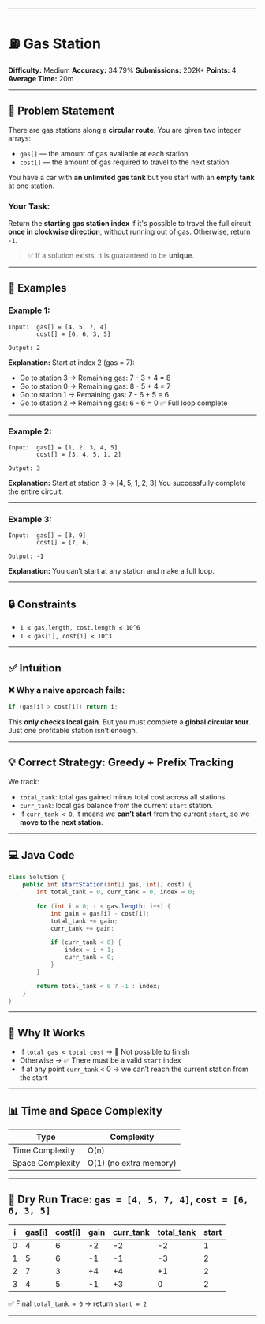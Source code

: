 
---

# ⛽ Gas Station

**Difficulty:** Medium
**Accuracy:** 34.79%
**Submissions:** 202K+
**Points:** 4
**Average Time:** 20m

---

## 🧩 Problem Statement

There are gas stations along a **circular route**. You are given two integer arrays:

* `gas[]` — the amount of gas available at each station
* `cost[]` — the amount of gas required to travel to the next station

You have a car with **an unlimited gas tank** but you start with an **empty tank** at one station.

### Your Task:

Return the **starting gas station index** if it's possible to travel the full circuit **once in clockwise direction**, without running out of gas. Otherwise, return `-1`.

> ✅ If a solution exists, it is guaranteed to be **unique**.

---

## 🧪 Examples

### Example 1:

```text
Input:  gas[] = [4, 5, 7, 4]
        cost[] = [6, 6, 3, 5]

Output: 2
```

**Explanation:**
Start at index 2 (gas = 7):

* Go to station 3 → Remaining gas: 7 - 3 + 4 = 8
* Go to station 0 → Remaining gas: 8 - 5 + 4 = 7
* Go to station 1 → Remaining gas: 7 - 6 + 5 = 6
* Go to station 2 → Remaining gas: 6 - 6 = 0 ✅ Full loop complete

---

### Example 2:

```text
Input:  gas[] = [1, 2, 3, 4, 5]
        cost[] = [3, 4, 5, 1, 2]

Output: 3
```

**Explanation:**
Start at station 3 → \[4, 5, 1, 2, 3]
You successfully complete the entire circuit.

---

### Example 3:

```text
Input:  gas[] = [3, 9]
        cost[] = [7, 6]

Output: -1
```

**Explanation:**
You can’t start at any station and make a full loop.

---

## 🔒 Constraints

* `1 ≤ gas.length, cost.length ≤ 10^6`
* `1 ≤ gas[i], cost[i] ≤ 10^3`

---

## ✅ Intuition

### ❌ Why a naive approach fails:

```java
if (gas[i] > cost[i]) return i;
```

This **only checks local gain**. But you must complete a **global circular tour**. Just one profitable station isn’t enough.

---

## 💡 Correct Strategy: Greedy + Prefix Tracking

We track:

* `total_tank`: total gas gained minus total cost across all stations.
* `curr_tank`: local gas balance from the current `start` station.
* If `curr_tank < 0`, it means we **can’t start** from the current `start`, so we **move to the next station**.

---

## 💻 Java Code

```java
class Solution {
    public int startStation(int[] gas, int[] cost) {
        int total_tank = 0, curr_tank = 0, index = 0;

        for (int i = 0; i < gas.length; i++) {
            int gain = gas[i] - cost[i];
            total_tank += gain;
            curr_tank += gain;

            if (curr_tank < 0) {
                index = i + 1;
                curr_tank = 0;
            }
        }

        return total_tank < 0 ? -1 : index;
    }
}
```

---

## 🧠 Why It Works

* If `total gas < total cost` → 🚫 Not possible to finish
* Otherwise → ✅ There must be a valid `start` index
* If at any point `curr_tank` < 0 → we can’t reach the current station from the start

---

## 📊 Time and Space Complexity

| Type             | Complexity             |
| ---------------- | ---------------------- |
| Time Complexity  | O(n)                   |
| Space Complexity | O(1) (no extra memory) |

---

## 🧪 Dry Run Trace: `gas = [4, 5, 7, 4]`, `cost = [6, 6, 3, 5]`

| i | gas\[i] | cost\[i] | gain | curr\_tank | total\_tank | start |
| - | ------- | -------- | ---- | ---------- | ----------- | ----- |
| 0 | 4       | 6        | -2   | -2         | -2          | 1     |
| 1 | 5       | 6        | -1   | -1         | -3          | 2     |
| 2 | 7       | 3        | +4   | +4         | +1          | 2     |
| 3 | 4       | 5        | -1   | +3         | 0           | 2     |

✅ Final `total_tank = 0` → return `start = 2`

---

